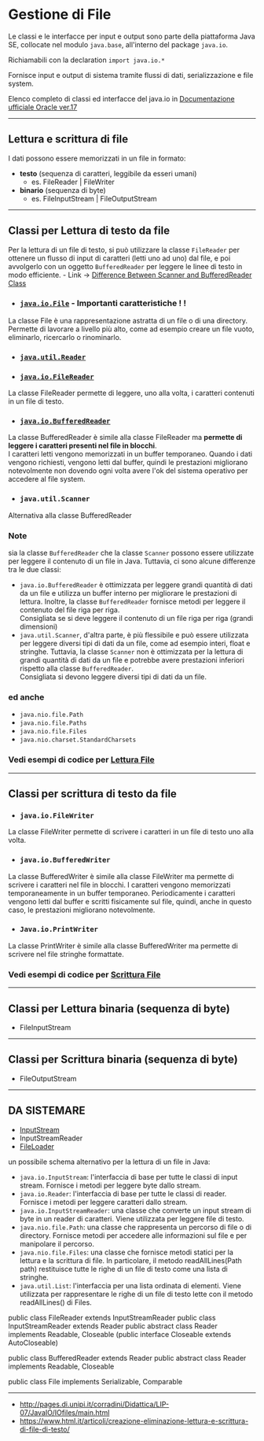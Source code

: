 # Gestione di File

Le classi e le interfacce per input e output sono parte della piattaforma Java SE, collocate nel modulo `java.base`, all'interno del package `java.io`.

Richiamabili con la declaration `import java.io.*`

Fornisce input e output di sistema tramite flussi di dati, serializzazione e file system.  

Elenco completo di classi ed interfacce del java.io in
[Documentazione ufficiale Oracle ver.17](https://docs.oracle.com/en/java/javase/17/docs/api/java.base/java/io/package-summary.html)

---

## Lettura e scrittura di file
I dati possono essere memorizzati in un file in formato:
- **testo** (sequenza di caratteri, leggibile da esseri umani)
    - es. FileReader | FileWriter
- **binario** (sequenza di byte)
    - es. FileInputStream | FileOutputStream

---

## Classi per Lettura **di testo** da file

Per la lettura di un file di testo, si può utilizzare la classe `FileReader` per ottenere un flusso di input di caratteri (letti uno ad uno) dal file, e poi avvolgerlo con un oggetto `BufferedReader` per leggere le linee di testo in modo efficiente. - Link -> [Difference Between Scanner and BufferedReader Class](https://www.geeksforgeeks.org/difference-between-scanner-and-bufferreader-class-in-java/)

- ### [`java.io.File`](../../CodicePredefinito/File.md) - Importanti caratteristiche ! !
La classe File è una rappresentazione astratta di un file o di una directory. Permette di lavorare a livello più alto, come ad esempio creare un file vuoto, eliminarlo, ricercarlo o rinominarlo.

- ### [`java.util.Reader`](../../CodicePredefinito/Reader.md)

- ### [`java.io.FileReader`](../../CodicePredefinito/FileReader.md)
La classe FileReader permette di leggere, uno alla volta, i caratteri contenuti in un file di testo.

- ### [`java.io.BufferedReader`](../../CodicePredefinito/BufferedReader.md)
La classe BufferedReader è simile alla classe FileReader ma **permette di leggere i caratteri presenti nel file in blocchi**.  
I caratteri letti vengono memorizzati in un buffer temporaneo. Quando i dati vengono richiesti, vengono letti dal buffer, quindi le prestazioni migliorano notevolmente non dovendo ogni volta avere l'ok del sistema operativo per accedere al file system.

- ### `java.util.Scanner`
Alternativa alla classe BufferedReader

### Note
sia la classe `BufferedReader` che la classe `Scanner` possono essere utilizzate per leggere il contenuto di un file in Java. Tuttavia, ci sono alcune differenze tra le due classi:
- `java.io.BufferedReader` è ottimizzata per leggere grandi quantità di dati da un file e utilizza un buffer interno per migliorare le prestazioni di lettura. Inoltre, la classe `BufferedReader` fornisce metodi per leggere il contenuto del file riga per riga.  
Consigliata se si deve leggere il contenuto di un file riga per riga (grandi dimensioni)
- `java.util.Scanner`, d'altra parte, è più flessibile e può essere utilizzata per leggere diversi tipi di dati da un file, come ad esempio interi, float e stringhe. Tuttavia, la classe `Scanner` non è ottimizzata per la lettura di grandi quantità di dati da un file e potrebbe avere prestazioni inferiori rispetto alla classe `BufferedReader`.  
Consigliata si devono leggere diversi tipi di dati da un file.

### ed anche
- `java.nio.file.Path`
- `java.nio.file.Paths`
- `java.nio.file.Files`
- `java.nio.charset.StandardCharsets`

### Vedi esempi di codice per [Lettura File](./LetturaFile.md)

---

## Classi per scrittura **di testo** da file

- ### `java.io.FileWriter`
La classe FileWriter permette di scrivere i caratteri in un file di testo uno alla volta.

- ### `java.io.BufferedWriter`
La classe BufferedWriter è simile alla classe FileWriter ma permette di scrivere i caratteri nel file in blocchi. I caratteri vengono memorizzati temporaneamente in un buffer temporaneo. Periodicamente i caratteri vengono letti dal buffer e scritti fisicamente sul file, quindi, anche in questo caso, le prestazioni migliorano notevolmente.

- ### `Java.io.PrintWriter`
La classe PrintWriter è simile alla classe BufferedWriter ma permette di scrivere nel file stringhe formattate.

### Vedi esempi di codice per [Scrittura File](./ScritturaFile.md)

---

## Classi per Lettura **binaria** (sequenza di byte) 
- FileInputStream

---

## Classi per Scrittura **binaria** (sequenza di byte) 
- FileOutputStream

---

## DA SISTEMARE

- [InputStream](../../CodicePredefinito/InputStream.md)
- InputStreamReader
- [FileLoader](../../CodicePredefinito/FileLoader.md)


un possibile schema alternativo per la lettura di un file in Java:
- `java.io.InputStream`: l'interfaccia di base per tutte le classi di input stream. Fornisce i metodi per leggere byte dallo stream.
- `java.io.Reader`: l'interfaccia di base per tutte le classi di reader. Fornisce i metodi per leggere caratteri dallo stream.
- `java.io.InputStreamReader`: una classe che converte un input stream di byte in un reader di caratteri. Viene utilizzata per leggere file di testo.
- `java.nio.file.Path`: una classe che rappresenta un percorso di file o di directory. Fornisce metodi per accedere alle informazioni sul file e per manipolare il percorso.
- `java.nio.file.Files`: una classe che fornisce metodi statici per la lettura e la scrittura di file. In particolare, il metodo readAllLines(Path path) restituisce tutte le righe di un file di testo come una lista di stringhe.
- `java.util.List`: l'interfaccia per una lista ordinata di elementi. Viene utilizzata per rappresentare le righe di un file di testo lette con il metodo readAllLines() di Files.




public class FileReader extends InputStreamReader
public class InputStreamReader extends Reader
public abstract class Reader implements Readable, Closeable
(public interface Closeable extends AutoCloseable)

public class BufferedReader extends Reader
public abstract class Reader implements Readable, Closeable

public class File implements Serializable, Comparable<File>

---

- http://pages.di.unipi.it/corradini/Didattica/LIP-07/JavaIO/IOfiles/main.html
- https://www.html.it/articoli/creazione-eliminazione-lettura-e-scrittura-di-file-di-testo/